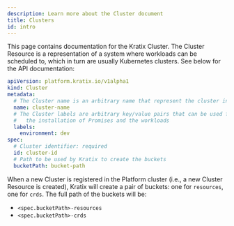 ```yaml
---
description: Learn more about the Cluster document
title: Clusters
id: intro
---
```


This page contains documentation for the Kratix Cluster. The Cluster Resource is a
representation of a system where workloads can be scheduled to, which in turn are usually
Kubernetes clusters. See below for the API documentation:

```yaml
apiVersion: platform.kratix.io/v1alpha1
kind: Cluster
metadata:
  # The Cluster name is an arbitrary name that represent the cluster in the platform
  name: cluster-name
  # The Cluster labels are arbitrary key/value pairs that can be used for scheduling
  #   the installation of Promises and the workloads
  labels:
    environment: dev
spec:
  # Cluster identifier: required
  id: cluster-id
  # Path to be used by Kratix to create the buckets
  bucketPath: bucket-path
```

When a new Cluster is registered in the Platform cluster (i.e., a new Cluster Resource is
created), Kratix will create a pair of buckets: one for `resources`, one for `crds`. The
full path of the buckets will be:

* `<spec.bucketPath>-resources`
* `<spec.bucketPath>-crds`
